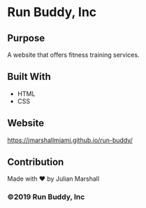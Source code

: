 # Run Buddy, Inc

## Purpose
A website that offers fitness training services.

## Built With
* HTML
* CSS

## Website
https://jmarshallmiami.github.io/run-buddy/

## Contribution
Made with ❤️ by Julian Marshall

### ©️2019 Run Buddy, Inc 
